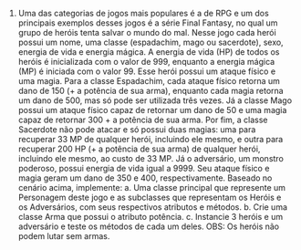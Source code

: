 1.	Uma das categorias de jogos mais populares é a de RPG e um dos principais exemplos desses jogos é a série Final Fantasy, no qual um grupo de heróis tenta salvar o mundo do mal. Nesse jogo cada herói possui um nome, uma classe (espadachim, mago ou sacerdote), sexo, energia de vida e energia mágica. A energia de vida (HP) de todos os heróis é inicializada com o valor de 999, enquanto a energia mágica (MP) é iniciada com o valor 99. Esse herói possui um ataque físico e uma magia. Para a classe Espadachim, cada ataque físico retorna um dano de 150 (+ a potência de sua arma), enquanto cada magia retorna um dano de 500, mas só pode ser utilizada três vezes. Já a classe Mago possui um ataque físico capaz de retornar um dano de 50 e uma magia capaz de retornar 300 + a potência de sua arma. Por fim, a classe Sacerdote não pode atacar e só possui duas magias: uma para recuperar 33 MP de qualquer herói, incluindo ele mesmo, e outra para recuperar 200 HP (+ a potência de sua arma) de qualquer herói, incluindo ele mesmo, ao custo de 33 MP. Já o adversário, um monstro poderoso, possui energia de vida igual a 9999. Seu ataque físico e magia geram um dano de 350 e 400, respectivamente.
Baseado no cenário acima, implemente:
a.	Uma classe principal que represente um Personagem deste jogo e as subclasses que representam os Heróis e os Adversários, com seus respectivos atributos e métodos.
b.	Crie uma classe Arma que possui o atributo potência.
c.	Instancie 3 heróis e um adversário e teste os métodos de cada um deles. OBS: Os heróis não podem lutar sem armas.

